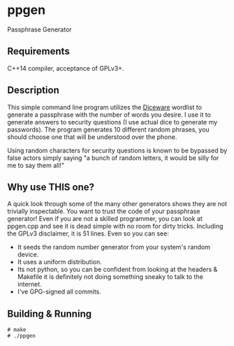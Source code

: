 ppgen
=====
Passphrase Generator

Requirements
------------
C++14 compiler, acceptance of GPLv3+.

Description
-----------
This simple command line program utilizes the [Diceware](http://world.std.com/~reinhold/diceware.html) wordlist to
generate a passphrase with the number of words you desire. I use it to
generate answers to security questions (I use actual dice to generate
my passwords). The program generates 10 different random phrases, you
should choose one that will be understood over the phone.

Using random characters for security questions is known to be bypassed
by false actors simply saying "a bunch of random letters, it would be
silly for me to say them all!"

Why use THIS one?
-----------------
A quick look through some of the many other generators shows they are
not trivially inspectable. You want to trust the code of your
passphrase generator! Even if you are not a skilled programmer, you
can look at ppgen.cpp and see it is dead simple with no room for dirty
tricks. Including the GPLv3 disclaimer, it is 51 lines. Even so you
can see:

- It seeds the random number generator from your system's random
  device.
- It uses a uniform distribution.
- Its not python, so you can be confident from looking at the
  headers & Makefile it is definitely not doing something sneaky
  to talk to the internet.
- I've GPG-signed all commits.

Building & Running
--------
    # make
    # ./ppgen

